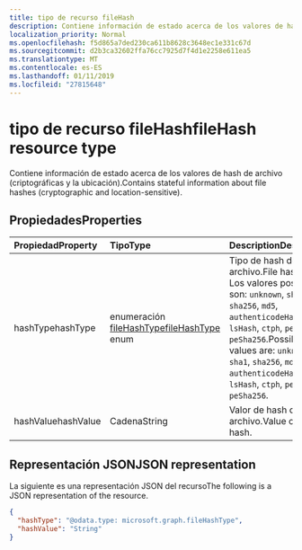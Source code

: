 ```yaml
---
title: tipo de recurso fileHash
description: Contiene información de estado acerca de los valores de hash de archivo (criptográficas y la ubicación).
localization_priority: Normal
ms.openlocfilehash: f5d865a7ded230ca611b8628c3648ec1e331c67d
ms.sourcegitcommit: d2b3ca32602ffa76cc7925d7f4d1e2258e611ea5
ms.translationtype: MT
ms.contentlocale: es-ES
ms.lasthandoff: 01/11/2019
ms.locfileid: "27815648"
---
```

# <a name="filehash-resource-type"></a><span data-ttu-id="d4273-103">tipo de recurso fileHash</span><span class="sxs-lookup"><span data-stu-id="d4273-103">fileHash resource type</span></span>

<span data-ttu-id="d4273-104">Contiene información de estado acerca de los valores de hash de archivo (criptográficas y la ubicación).</span><span class="sxs-lookup"><span data-stu-id="d4273-104">Contains stateful information about file hashes (cryptographic and location-sensitive).</span></span>

## <a name="properties"></a><span data-ttu-id="d4273-105">Propiedades</span><span class="sxs-lookup"><span data-stu-id="d4273-105">Properties</span></span>

| <span data-ttu-id="d4273-106">Propiedad</span><span class="sxs-lookup"><span data-stu-id="d4273-106">Property</span></span>     | <span data-ttu-id="d4273-107">Tipo</span><span class="sxs-lookup"><span data-stu-id="d4273-107">Type</span></span>        | <span data-ttu-id="d4273-108">Description</span><span class="sxs-lookup"><span data-stu-id="d4273-108">Description</span></span> |
|:-------------|:------------|:------------|
|<span data-ttu-id="d4273-109">hashType</span><span class="sxs-lookup"><span data-stu-id="d4273-109">hashType</span></span>|<span data-ttu-id="d4273-110">enumeración [fileHashType](filehashtypeenumtype.md)</span><span class="sxs-lookup"><span data-stu-id="d4273-110">[fileHashType](filehashtypeenumtype.md) enum</span></span>|<span data-ttu-id="d4273-111">Tipo de hash de archivo.</span><span class="sxs-lookup"><span data-stu-id="d4273-111">File hash type.</span></span> <span data-ttu-id="d4273-112">Los valores posibles son: `unknown`, `sha1`, `sha256`, `md5`, `authenticodeHash256`, `lsHash`, `ctph`, `peSha1` y `peSha256`.</span><span class="sxs-lookup"><span data-stu-id="d4273-112">Possible values are: `unknown`, `sha1`, `sha256`, `md5`, `authenticodeHash256`, `lsHash`, `ctph`, `peSha1`, `peSha256`.</span></span>|
|<span data-ttu-id="d4273-113">hashValue</span><span class="sxs-lookup"><span data-stu-id="d4273-113">hashValue</span></span>|<span data-ttu-id="d4273-114">Cadena</span><span class="sxs-lookup"><span data-stu-id="d4273-114">String</span></span>|<span data-ttu-id="d4273-115">Valor de hash de archivo.</span><span class="sxs-lookup"><span data-stu-id="d4273-115">Value of the file hash.</span></span>|

## <a name="json-representation"></a><span data-ttu-id="d4273-116">Representación JSON</span><span class="sxs-lookup"><span data-stu-id="d4273-116">JSON representation</span></span>

<span data-ttu-id="d4273-117">La siguiente es una representación JSON del recurso</span><span class="sxs-lookup"><span data-stu-id="d4273-117">The following is a JSON representation of the resource.</span></span>

<!-- {
  "blockType": "resource",
  "optionalProperties": [

  ],
  "@odata.type": "microsoft.graph.fileHash"
}-->

```json
{
  "hashType": "@odata.type: microsoft.graph.fileHashType",
  "hashValue": "String"
}

```

<!-- uuid: 8fcb5dbc-d5aa-4681-8e31-b001d5168d79
2015-10-25 14:57:30 UTC -->
<!-- {
  "type": "#page.annotation",
  "description": "fileHash resource",
  "keywords": "",
  "section": "documentation",
  "tocPath": ""
}-->

